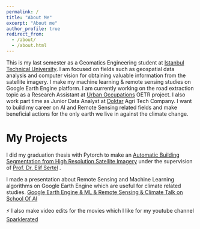 ```yaml
---
permalink: /
title: "About Me"
excerpt: "About me"
author_profile: true
redirect_from: 
  - /about/
  - /about.html
---
```

This is my last semester as a Geomatics Engineering student at [Istanbul Technical University](https://www.itu.edu.tr/en/homepage). I am focused
on fields such as geospatial data analysis and computer vision for obtaining valuable information from the satellite imagery. I make my machine learning & remote sensing studies on Google Earth Engine platform. I am  currently working on the road extraction topic as a Research Assistant at [Urban Occupations](https://urbanoccupations.ku.edu.tr/) OETR project. I also work part time as Junior Data Analyst at [Doktar](https://www.doktar.com/en) Agri Tech Company. I want to build my career on AI and Remote Sensing related fields and make beneficial actions for the only earth we live in against the climate change. 

My Projects 
======
I did my graduation thesis with Pytorch to make an [Automatic Building Segmentation from High Resolution Satellite Imagery](https://docs.google.com/presentation/d/1y5zl_lb5gONORVb9LQuFXYMcgf5l9HZFpDx94-e-MjU/edit#slide=id.p) under the supervision of [Prof. Dr. Elif Sertel](https://web.itu.edu.tr/~sertele/) .

I made a presentation about Remote Sensing and Machine Learning algorithms on Google Earth Engine which are useful for climate related studies.
[Google Earth Engine & ML & Remote Sensing & Climate Talk on School Of AI](https://www.youtube.com/watch?v=S-fM9ST2PjI&t=511s&ab_channel=BerilSirmacek)


⚡ I also make video edits for the movies which I like for my youtube channel [Sparklerated](https://www.youtube.com/c/Sparklerated)

<script type="text/javascript" id="clustrmaps" src="//clustrmaps.com/map_v2.js?d=GYrQp7x7XyagUDm8_ItAhji78HJXb-_BDrnzJhwhGLM&cl=ffffff&w=a"></script>

